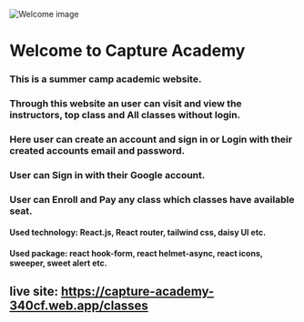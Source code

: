 ![Welcome image](https://i.ibb.co/gWk7nBN/Black-Yellow-White-Modern-Studio-Photo-Logo-1-removebg-preview-1.png)
# Welcome to Capture Academy

### This is a summer camp academic website. 

### Through this website an user can visit and view the instructors, top class and All classes without login.

### Here user can create an account and sign in or Login with their created accounts email and password.




### User can Sign in with their Google account.

### User can Enroll and Pay any class which classes have available seat.



#### Used technology: React.js, React router, tailwind css, daisy UI etc.

#### Used package: react hook-form, react helmet-async, react icons, sweeper, sweet alert etc.






## live site: https://capture-academy-340cf.web.app/classes